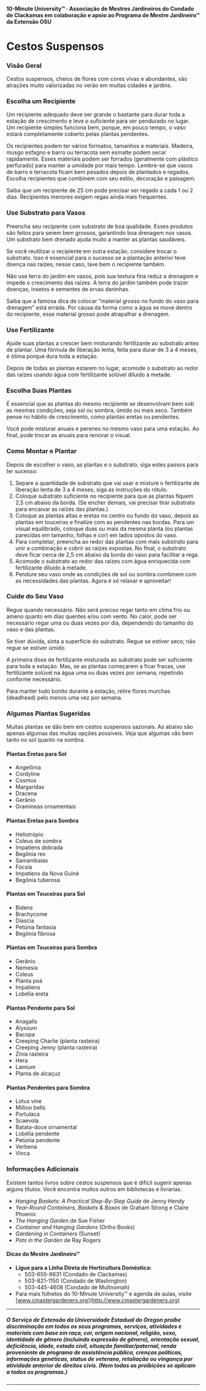 #### 10-Minute University™ · Associação de Mestres Jardineiros do Condado de Clackamas em colaboração e apoio ao Programa de Mestre Jardineiro™ da Extensão OSU

# Cestos Suspensos

### Visão Geral

Cestos suspensos, cheios de flores com cores vivas e abundantes, são atrações muito valorizadas no verão em muitas cidades e jardins.

### Escolha um Recipiente

Um recipiente adequado deve ser grande o bastante para durar toda a estação de crescimento e leve o suficiente para ser pendurado no lugar. Um recipiente simples funciona bem, porque, em pouco tempo, o vaso estará completamente coberto pelas plantas pendentes.

Os recipientes podem ter vários formatos, tamanhos e materiais. Madeira, musgo esfagno e barro ou terracota sem esmalte podem secar rapidamente. Esses materiais podem ser forrados (geralmente com plástico perfurado) para manter a umidade por mais tempo. Lembre-se que vasos de barro e terracota ficam bem pesados depois de plantados e regados. Escolha recipientes que combinem com seu estilo, decoração e paisagem.

Saiba que um recipiente de 25 cm pode precisar ser regado a cada 1 ou 2 dias. Recipientes menores exigem regas ainda mais frequentes.

### Use Substrato para Vasos

Preencha seu recipiente com substrato de boa qualidade. Esses produtos são feitos para serem bem grossos, garantindo boa drenagem nos vasos. Um substrato bem drenado ajuda muito a manter as plantas saudáveis.

Se você reutilizar o recipiente em outra estação, considere trocar o substrato. Isso é essencial para o sucesso se a plantação anterior teve doença nas raízes; nesse caso, lave bem o recipiente também.

Não use terra do jardim em vasos, pois sua textura fina reduz a drenagem e impede o crescimento das raízes. A terra do jardim também pode trazer doenças, insetos e sementes de ervas daninhas.

Saiba que a famosa dica de colocar “material grosso no fundo do vaso para drenagem” está errada. Por causa da forma como a água se move dentro do recipiente, esse material grosso pode atrapalhar a drenagem.

### Use Fertilizante

Ajude suas plantas a crescer bem misturando fertilizante ao substrato antes de plantar. Uma fórmula de liberação lenta, feita para durar de 3 a 4 meses, é ótima porque dura toda a estação.

Depois de todas as plantas estarem no lugar, acomode o substrato ao redor das raízes usando água com fertilizante solúvel diluído à metade.

### Escolha Suas Plantas

É essencial que as plantas do mesmo recipiente se desenvolvam bem sob as mesmas condições, seja sol ou sombra, úmido ou mais seco. Também pense no hábito de crescimento, como plantas eretas ou pendentes.

Você pode misturar anuais e perenes no mesmo vaso para uma estação. Ao final, pode trocar as anuais para renovar o visual.

### Como Montar e Plantar

Depois de escolher o vaso, as plantas e o substrato, siga estes passos para ter sucesso:

1. Separe a quantidade de substrato que vai usar e misture o fertilizante de liberação lenta de 3 a 4 meses; siga as instruções do rótulo.
2. Coloque substrato suficiente no recipiente para que as plantas fiquem 2,5 cm abaixo da borda. (Se encher demais, vai precisar tirar substrato para encaixar as raízes das plantas.)
3. Coloque as plantas altas e eretas no centro ou fundo do vaso, depois as plantas em touceiras e finalize com as pendentes nas bordas. Para um visual equilibrado, coloque duas ou mais da mesma planta (ou plantas parecidas em tamanho, folhas e cor) em lados opostos do vaso.
4. Para completar, preencha ao redor das plantas com mais substrato para unir a combinação e cobrir as raízes expostas. No final, o substrato deve ficar cerca de 2,5 cm abaixo da borda do vaso para facilitar a rega.
5. Acomode o substrato ao redor das raízes com água enriquecida com fertilizante diluído à metade.
6. Pendure seu vaso onde as condições de sol ou sombra combinem com as necessidades das plantas. Agora é só relaxar e aproveitar!

### Cuide do Seu Vaso

Regue quando necessário. Não será preciso regar tanto em clima frio ou ameno quanto em dias quentes e/ou com vento. No calor, pode ser necessário regar uma ou duas vezes por dia, dependendo do tamanho do vaso e das plantas.

Se tiver dúvida, sinta a superfície do substrato. Regue se estiver seco; não regue se estiver úmido.

A primeira dose de fertilizante misturada ao substrato pode ser suficiente para toda a estação. Mas, se as plantas começarem a ficar fracas, use fertilizante solúvel na água uma ou duas vezes por semana, repetindo conforme necessário.

Para manter tudo bonito durante a estação, retire flores murchas (deadhead) pelo menos uma vez por semana.

### Algumas Plantas Sugeridas

Muitas plantas se dão bem em cestos suspensos sazonais. As abaixo são apenas algumas das muitas opções possíveis. Veja que algumas vão bem tanto no sol quanto na sombra.

#### Plantas Eretas para Sol

- Angelônia
- Cordyline
- Cosmos
- Margaridas
- Dracena
- Gerânio
- Gramíneas ornamentais

#### Plantas Eretas para Sombra

- Heliotrópio
- Coleus de sombra
- Impatiens dobrada
- Begônia rex
- Samambaias
- Fúcsia
- Impatiens da Nova Guiné
- Begônia tuberosa

#### Plantas em Touceiras para Sol

- Bidens
- Brachycome
- Diascia
- Petúnia fantasia
- Begônia fibrosa

#### Plantas em Touceiras para Sombra

- Gerânio
- Nemesia
- Coleus
- Planta poá
- Impatiens
- Lobélia ereta

#### Plantas Pendente para Sol

- Anagalis
- Alyssum
- Bacopa
- Creeping Charlie (planta rasteira)
- Creeping Jenny (planta rasteira)
- Zínia rasteira
- Hera
- Lamium
- Planta de alcaçuz

#### Plantas Pendentes para Sombra

- Lotus vine
- Million bells
- Portulaca
- Scaevola
- Batata-doce ornamental
- Lobélia pendente
- Petúnia pendente
- Verbena
- Vinca

### Informações Adicionais

Existem tantos livros sobre cestos suspensos que é difícil sugerir apenas alguns títulos. Você encontra muitos outros em bibliotecas e livrarias.

- *Hanging Baskets: A Practical Step-By-Step Guide* de Jenny Hendy
- *Year-Round Containers, Baskets & Boxes* de Graham Strong e Claire Phoenix
- *The Hanging Garden* de Sue Fisher
- *Container and Hanging Gardens* (Ortho Books)
- *Gardening in Containers* (Sunset)
- *Pots in the Garden* de Ray Rogers

#### Dicas do Mestre Jardineiro™

- **Ligue para a Linha Direta de Horticultura Doméstica:**
  - 503-655-8631 (Condado de Clackamas)
  - 503-821-1150 (Condado de Washington)
  - 503-445-4608 (Condado de Multnomah)
- Para mais folhetos do 10-Minute University™ e agenda de aulas, visite [www.cmastergardeners.org](http://www.cmastergardeners.org)

---

##### O Serviço de Extensão da Universidade Estadual do Oregon proíbe discriminação em todos os seus programas, serviços, atividades e materiais com base em raça, cor, origem nacional, religião, sexo, identidade de gênero (incluindo expressão de gênero), orientação sexual, deficiência, idade, estado civil, situação familiar/paternal, renda proveniente de programa de assistência pública, crenças políticas, informações genéticas, status de veterano, retaliação ou vingança por atividade anterior de direitos civis. (Nem todas as proibições se aplicam a todos os programas.)
---